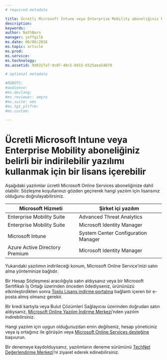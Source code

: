 ```yaml
---
# required metadata

title: Ücretli Microsoft Intune veya Enterprise Mobility aboneliğiniz belirli bir indirilebilir yazılımı kullanmak için bir lisans içerebilir | Microsoft Intune
description:
keywords:
author: NathBarn
manager: jeffgilb
ms.date: 06/08/2016
ms.topic: article
ms.prod:
ms.service:
ms.technology:
ms.assetid: 9d031fa7-9c07-48c5-b915-6525aea54870

# optional metadata

#ROBOTS:
#audience:
#ms.devlang:
#ms.reviewer: amyro
#ms.suite: ems
#ms.tgt_pltfrm:
#ms.custom:

---
```


# Ücretli Microsoft Intune veya Enterprise Mobility aboneliğiniz belirli bir indirilebilir yazılımı kullanmak için bir lisans içerebilir

Aşağıdaki yazılımlar ücretli Microsoft Online Services aboneliğinize dahil olabilir.  Sözleşme koşullarınızı gözden geçirerek hangi yazılım için lisansınız olduğunu doğrulayabilirsiniz.

| **Microsoft Hizmeti**    | **Şirket içi yazılım**           |
| ------------- |-------------|
|Enterprise Mobility Suite |    Advanced Threat Analytics |
|Enterprise Mobility Suite |    Microsoft Identity Manager |
|Microsoft Intune | System Center Configuration Manager |
|Azure Active Directory Premium |   Microsoft Identity Manager |

Yukarıdaki yazılımın indirileceği konum, Microsoft Online Service’inizi satın alma yönteminize bağlıdır.

Bir Hesap Sözleşmesi aracılığıyla satın aldıysanız veya bir Microsoft Sertifikalı İş Ortağı üzerinden önceden ödediyseniz, ürününüzü etkinleştirdikten sonra [Toplu Lisans indirme portalına](https://www.microsoft.com/Licensing/servicecenter/default.aspx) bağlantı içeren bir e-posta almış olmanız gerekir.

Bir kredi kartıyla veya Bulut Çözümleri Sağlayıcısı üzerinden doğrudan satın aldıysanız, [Microsoft Online Yazılım İndirme Merkezi](https://www.microsoft.com/online/downloads/HomeRealmDiscovery.aspx)’nden yazılım indirebilirsiniz.

Hangi yazılım için uygun olduğunuzdan emin değilseniz, hesap yöneticiniz veya iş ortağınız ile görüşün veya [Microsoft Online Services desteğine](https://technet.microsoft.com/en-us/dn932057.aspx) başvurun.

Bir denemeye kaydolduysanız, yazılımların deneme sürümünü [TechNet Değerlendirme Merkezi](https://www.microsoft.com/evalcenter/try)’ni ziyaret ederek edinebilirsiniz.


<!--HONumber=Jun16_HO2-->


